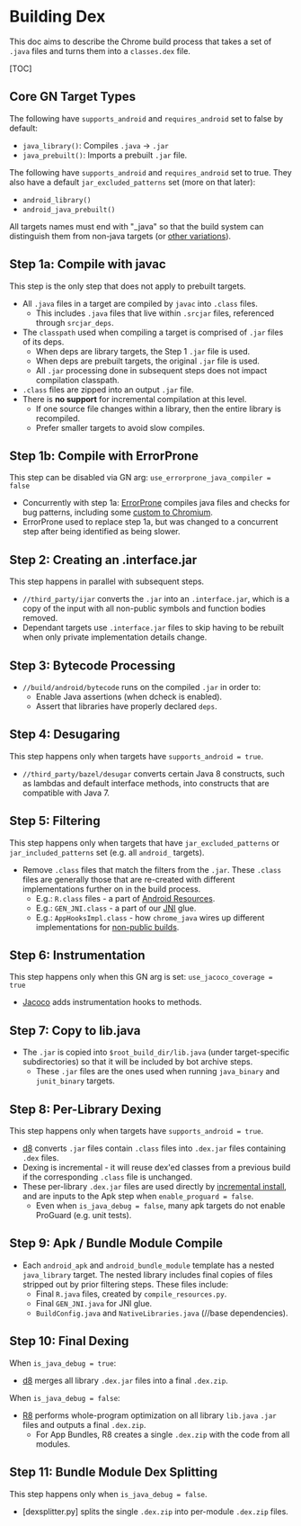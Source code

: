 # Building Dex

This doc aims to describe the Chrome build process that takes a set of `.java`
files and turns them into a `classes.dex` file.

[TOC]

## Core GN Target Types

The following have `supports_android` and `requires_android` set to false by
default:
* `java_library()`: Compiles `.java` -> `.jar`
* `java_prebuilt()`:  Imports a prebuilt `.jar` file.

The following have `supports_android` and `requires_android` set to true. They
also have a default `jar_excluded_patterns` set (more on that later):
* `android_library()`
* `android_java_prebuilt()`

All targets names must end with "_java" so that the build system can distinguish
them from non-java targets (or [other variations](https://cs.chromium.org/chromium/src/build/config/android/internal_rules.gni?rcl=ec2c17d7b4e424e060c3c7972842af87343526a1&l=20)).

## Step 1a: Compile with javac

This step is the only step that does not apply to prebuilt targets.

* All `.java` files in a target are compiled by `javac` into `.class` files.
  * This includes `.java` files that live within `.srcjar` files, referenced
    through `srcjar_deps`.
* The `classpath` used when compiling a target is comprised of `.jar` files of
  its deps.
  * When deps are library targets, the Step 1 `.jar` file is used.
  * When deps are prebuilt targets, the original `.jar` file is used.
  * All `.jar` processing done in subsequent steps does not impact compilation
    classpath.
* `.class` files are zipped into an output `.jar` file.
* There is **no support** for incremental compilation at this level.
  * If one source file changes within a library, then the entire library is
    recompiled.
  * Prefer smaller targets to avoid slow compiles.

## Step 1b: Compile with ErrorProne

This step can be disabled via GN arg: `use_errorprone_java_compiler = false`

* Concurrently with step 1a: [ErrorProne] compiles java files and checks for bug
  patterns, including some [custom to Chromium][ep_plugins].
* ErrorProne used to replace step 1a, but was changed to a concurrent step after
  being identified as being slower.

[ErrorProne]: https://errorprone.info/
[ep_plugins]: /tools/android/errorprone_plugin/

## Step 2: Creating an .interface.jar

This step happens in parallel with subsequent steps.

* `//third_party/ijar` converts the `.jar` into an `.interface.jar`, which is a
  copy of the input with all non-public symbols and function bodies removed.
* Dependant targets use `.interface.jar` files to skip having to be rebuilt
  when only private implementation details change.

## Step 3: Bytecode Processing

* `//build/android/bytecode` runs on the compiled `.jar` in order to:
  * Enable Java assertions (when dcheck is enabled).
  * Assert that libraries have properly declared `deps`.

## Step 4: Desugaring

This step happens only when targets have `supports_android = true`.

* `//third_party/bazel/desugar` converts certain Java 8 constructs, such as
  lambdas and default interface methods, into constructs that are compatible
  with Java 7.

## Step 5: Filtering

This step happens only when targets that have `jar_excluded_patterns` or
`jar_included_patterns` set (e.g. all `android_` targets).

* Remove `.class` files that match the filters from the `.jar`. These `.class`
  files are generally those that are re-created with different implementations
  further on in the build process.
  * E.g.: `R.class` files - a part of [Android Resources].
  * E.g.: `GEN_JNI.class` - a part of our [JNI] glue.
  * E.g.: `AppHooksImpl.class` - how `chrome_java` wires up different
    implementations for [non-public builds][apphooks].

[JNI]: /base/android/jni_generator/README.md
[Android Resources]: life_of_a_resource.md
[apphooks]: /chrome/android/java/src/org/chromium/chrome/browser/AppHooksImpl.java

## Step 6: Instrumentation

This step happens only when this GN arg is set: `use_jacoco_coverage = true`

* [Jacoco] adds instrumentation hooks to methods.

[Jacoco]: https://www.eclemma.org/jacoco/

## Step 7: Copy to lib.java

* The `.jar` is copied into `$root_build_dir/lib.java` (under target-specific
  subdirectories) so that it will be included by bot archive steps.
  * These `.jar` files are the ones used when running `java_binary` and
    `junit_binary` targets.

## Step 8: Per-Library Dexing

This step happens only when targets have `supports_android = true`.

* [d8] converts `.jar` files contain `.class` files into `.dex.jar` files
  containing `.dex` files.
* Dexing is incremental - it will reuse dex'ed classes from a previous build if
  the corresponding `.class` file is unchanged.
* These per-library `.dex.jar` files are used directly by [incremental install],
  and are inputs to the Apk step when `enable_proguard = false`.
  * Even when `is_java_debug = false`, many apk targets do not enable ProGuard
    (e.g. unit tests).

[d8]: https://developer.android.com/studio/command-line/d8
[incremental install]: /build/android/incremental_install/README.md

## Step 9: Apk / Bundle Module Compile

* Each `android_apk` and `android_bundle_module` template has a nested
  `java_library` target. The nested library includes final copies of files
  stripped out by prior filtering steps. These files include:
  * Final `R.java` files, created by `compile_resources.py`.
  * Final `GEN_JNI.java` for JNI glue.
  * `BuildConfig.java` and `NativeLibraries.java` (//base dependencies).

## Step 10: Final Dexing

When `is_java_debug = true`:
* [d8] merges all library `.dex.jar` files into a final `.dex.zip`.

When `is_java_debug = false`:
* [R8] performs whole-program optimization on all library `lib.java` `.jar`
  files and outputs a final `.dex.zip`.
  * For App Bundles, R8 creates a single `.dex.zip` with the code from all
    modules.

[R8]: https://r8.googlesource.com/r8

## Step 11: Bundle Module Dex Splitting

This step happens only when `is_java_debug = false`.

* [dexsplitter.py] splits the single `.dex.zip` into per-module `.dex.zip`
  files.
